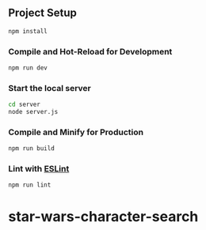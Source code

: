 ## Project Setup

```sh
npm install
```

### Compile and Hot-Reload for Development

```sh
npm run dev
```

### Start the local server

```sh
cd server
node server.js
```

### Compile and Minify for Production

```sh
npm run build
```

### Lint with [ESLint](https://eslint.org/)

```sh
npm run lint
```
# star-wars-character-search
